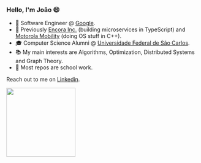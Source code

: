 ### Hello, I'm João 😄 

- 💼  Software Engineer @ [Google](https://www.google.com/).
- 📱  Previously [Encora Inc.](https://www.daitan.com/) (building microservices in TypeScript) and [Motorola Mobility](https://motorola.com/) (doing OS stuff in C++).
- 🎓  Computer Science Alumni @ [Universidade Federal de São Carlos](https://www2.ufscar.br/).
- 📚  My main interests are Algorithms, Optimization, Distributed Systems and Graph Theory.
- 🌱  Most repos are school work.

Reach out to me on <a href="https://www.linkedin.com/in/joaovicmendes/" target="_blank">Linkedin</a>.

<div>
<img height="180em" src="https://github-readme-stats.vercel.app/api/top-langs/?username=joaovicmendes&hide=html,tex,Jupyter Notebook,dart, plsql, css&layout=compact&langs_count=8&theme=buefy"/>
</div>
